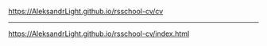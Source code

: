 https://AleksandrLight.github.io/rsschool-cv/cv
***
https://AleksandrLight.github.io/rsschool-cv/index.html